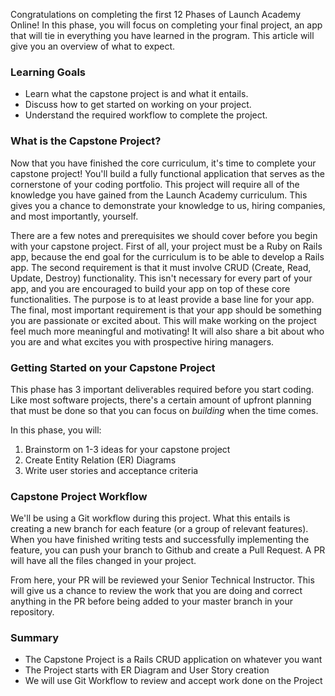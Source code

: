 Congratulations on completing the first 12 Phases of Launch Academy Online! In this phase, you will focus on completing your final project, an app that will tie in everything you have learned in the program.  This article will give you an overview of what to expect.

### Learning Goals

* Learn what the capstone project is and what it entails.
* Discuss how to get started on working on your project.
* Understand the required workflow to complete the project.

### What is the Capstone Project?

Now that you have finished the core curriculum, it's time to complete your capstone project!  You'll build a fully functional application that serves as the cornerstone of your coding portfolio. This project will require all of the knowledge you have gained from the Launch Academy curriculum. This gives you a chance to demonstrate your knowledge to us, hiring companies, and most importantly, yourself.

There are a few notes and prerequisites we should cover before you begin with your capstone project. First of all, your project must be a Ruby on Rails app, because the end goal for the curriculum is to be able to develop a Rails app. The second requirement is that it must involve CRUD (Create, Read, Update, Destroy) functionality. This isn't necessary for every part of your app, and you are encouraged to build your app on top of these core functionalities. The purpose is to at least provide a base line for your app. The final, most important requirement is that your app should be something you are passionate or excited about. This will make working on the project feel much more meaningful and motivating! It will also share a bit about who you are and what excites you with prospective hiring managers.

### Getting Started on your Capstone Project

This phase has 3 important deliverables required before you start coding. Like most software projects, there's a certain amount of upfront planning that must be done so that you can focus on _building_ when the time comes.

In this phase, you will:

1. Brainstorm on 1-3 ideas for your capstone project
2. Create Entity Relation (ER) Diagrams
3. Write user stories and acceptance criteria

### Capstone Project Workflow

We'll be using a Git workflow during this project. What this entails is creating a new branch for each feature (or a group of relevant features). When you have finished writing tests and successfully implementing the feature, you can push your branch to Github and create a Pull Request. A PR will have all the files changed in your project.

From here, your PR will be reviewed your Senior Technical Instructor. This will give us a chance to review the work that you are doing and correct anything in the PR before being added to your master branch in your repository.

### Summary

* The Capstone Project is a Rails CRUD application on whatever you want
* The Project starts with ER Diagram and User Story creation
* We will use Git Workflow to review and accept work done on the Project
